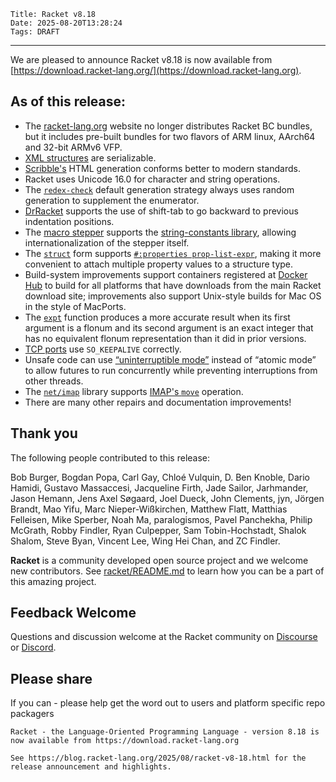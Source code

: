     Title: Racket v8.18
    Date: 2025-08-20T13:28:24
    Tags: DRAFT


----------------------------------------------------------------------

We are pleased to announce Racket v8.18 is now available from [https://download.racket-lang.org/](https://download.racket-lang.org).

## As of this release:

- The [racket-lang.org](https://racket-lang.org) website no longer distributes Racket BC bundles, but it includes pre-built bundles for two flavors of ARM linux, AArch64 and 32-bit ARMv6 VFP.
- [XML structures](https://docs.racket-lang.org/xml/index.html) are serializable.
- [Scribble's](https://docs.racket-lang.org/scribble/index.html) HTML generation conforms better to modern standards.
- Racket uses Unicode 16.0 for character and string operations.
- The [`redex-check`](https://docs.racket-lang.org/redex/Testing.html#%28form._%28%28lib._redex%2Freduction-semantics..rkt%29._redex-check%29%29) default generation strategy always uses random generation to supplement the enumerator.
- [DrRacket](https://docs.racket-lang.org/drracket/editor.html) supports the use of shift-tab to go backward to previous indentation positions.
- The [macro stepper](https://docs.racket-lang.org/macro-debugger/index.html#%28part._.Macro_.Stepper%29) supports the [string-constants library](https://docs.racket-lang.org/string-constants/index.html), allowing internationalization of the stepper itself.
- The [`struct`](https://docs.racket-lang.org/reference/define-struct.html) form supports [`#:properties prop-list-expr`](https://docs.racket-lang.org/reference/define-struct.html#:~:text=The%20%23%3Aproperties%20option%2C%20which%20can%20be%20supplied%20multiple%20times%2C%20accepts%20multiple%20properties%20and%20their%20values%20as%20an%20association%20list.), making it more convenient to attach multiple property values to a structure type.
- Build-system improvements support containers registered at [Docker Hub](https://hub.docker.com/u/racket) to build for all platforms that have downloads from the main Racket download site; improvements also support Unix-style builds for Mac OS in the style of MacPorts.
- The [`expt`](https://docs.racket-lang.org/reference/generic-numbers.html#%28def._%28%28quote._~23~25kernel%29._expt%29%29) function produces a more accurate result when its first argument is a flonum and its second argument is an exact integer that has no equivalent flonum representation than it did in prior versions.
- [TCP ports](https://docs.racket-lang.org/reference/tcp.html) use `SO_KEEPALIVE` correctly.
- Unsafe code can use [“uninterruptible mode”](https://docs.racket-lang.org/foreign/Atomic_Execution.html#%28tech._uninterruptible._mode%29) instead of “atomic mode” to allow futures to run concurrently while preventing interruptions from other threads.
- The [`net/imap`](https://docs.racket-lang.org/net/imap.html) library supports [IMAP's `move`](https://docs.racket-lang.org/net/imap.html#%28def._%28%28lib._net%2Fimap..rkt%29._imap-move%29%29) operation.
- There are many other repairs and documentation improvements!

## Thank you

The following people contributed to this release:

Bob Burger, Bogdan Popa, Carl Gay, Chloé Vulquin, D. Ben Knoble,
Dario Hamidi, Gustavo Massaccesi, Jacqueline Firth, Jade Sailor,
Jarhmander, Jason Hemann, Jens Axel Søgaard, Joel Dueck, John
Clements, jyn, Jörgen Brandt, Mao Yifu, Marc Nieper-Wißkirchen,
Matthew Flatt, Matthias Felleisen, Mike Sperber, Noah Ma,
paralogismos, Pavel Panchekha, Philip McGrath, Robby Findler, Ryan
Culpepper, Sam Tobin-Hochstadt, Shalok Shalom, Steve Byan, Vincent
Lee, Wing Hei Chan, and ZC Findler.

**Racket** is a community developed open source project and we welcome new contributors. See [racket/README.md](https://github.com/racket/racket/blob/master/README.md#contributing)
to learn how you can be a part of this amazing project.

## Feedback Welcome

Questions and discussion welcome at the Racket community on [Discourse](https://racket.discourse.group/invites/VxkBcXY7yL) or
[Discord](https://discord.gg/6Zq8sH5).

## Please share

If you can  - please help get the word out to users and platform specific repo packagers
```
Racket - the Language-Oriented Programming Language - version 8.18 is now available from https://download.racket-lang.org

See https://blog.racket-lang.org/2025/08/racket-v8-18.html for the release announcement and highlights.
```
